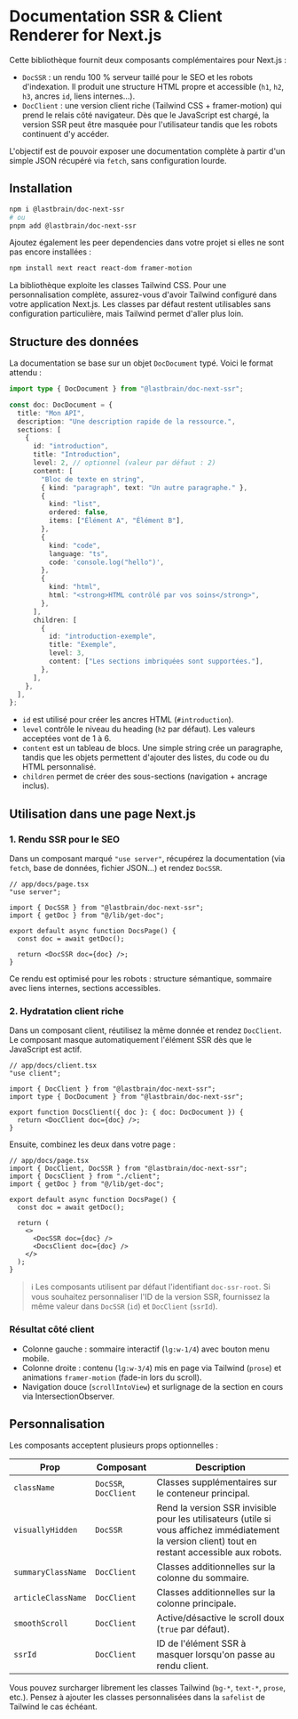 # Documentation SSR & Client Renderer for Next.js

Cette bibliothèque fournit deux composants complémentaires pour Next.js :

- `DocSSR` : un rendu 100 % serveur taillé pour le SEO et les robots d'indexation. Il produit une structure HTML propre et accessible (`h1`, `h2`, `h3`, ancres `id`, liens internes…).
- `DocClient` : une version client riche (Tailwind CSS + framer-motion) qui prend le relais côté navigateur. Dès que le JavaScript est chargé, la version SSR peut être masquée pour l'utilisateur tandis que les robots continuent d'y accéder.

L'objectif est de pouvoir exposer une documentation complète à partir d'un simple JSON récupéré via `fetch`, sans configuration lourde.

## Installation

```bash
npm i @lastbrain/doc-next-ssr
# ou
pnpm add @lastbrain/doc-next-ssr
```

Ajoutez également les peer dependencies dans votre projet si elles ne sont pas encore installées :

```bash
npm install next react react-dom framer-motion
```

La bibliothèque exploite les classes Tailwind CSS. Pour une personnalisation complète, assurez-vous d'avoir Tailwind configuré dans votre application Next.js. Les classes par défaut restent utilisables sans configuration particulière, mais Tailwind permet d'aller plus loin.

## Structure des données

La documentation se base sur un objet `DocDocument` typé. Voici le format attendu :

```ts
import type { DocDocument } from "@lastbrain/doc-next-ssr";

const doc: DocDocument = {
  title: "Mon API",
  description: "Une description rapide de la ressource.",
  sections: [
    {
      id: "introduction",
      title: "Introduction",
      level: 2, // optionnel (valeur par défaut : 2)
      content: [
        "Bloc de texte en string",
        { kind: "paragraph", text: "Un autre paragraphe." },
        {
          kind: "list",
          ordered: false,
          items: ["Élément A", "Élément B"],
        },
        {
          kind: "code",
          language: "ts",
          code: 'console.log("hello")',
        },
        {
          kind: "html",
          html: "<strong>HTML contrôlé par vos soins</strong>",
        },
      ],
      children: [
        {
          id: "introduction-exemple",
          title: "Exemple",
          level: 3,
          content: ["Les sections imbriquées sont supportées."],
        },
      ],
    },
  ],
};
```

- `id` est utilisé pour créer les ancres HTML (`#introduction`).
- `level` contrôle le niveau du heading (`h2` par défaut). Les valeurs acceptées vont de 1 à 6.
- `content` est un tableau de blocs. Une simple string crée un paragraphe, tandis que les objets permettent d'ajouter des listes, du code ou du HTML personnalisé.
- `children` permet de créer des sous-sections (navigation + ancrage inclus).

## Utilisation dans une page Next.js

### 1. Rendu SSR pour le SEO

Dans un composant marqué `"use server"`, récupérez la documentation (via `fetch`, base de données, fichier JSON…) et rendez `DocSSR`.

```tsx
// app/docs/page.tsx
"use server";

import { DocSSR } from "@lastbrain/doc-next-ssr";
import { getDoc } from "@/lib/get-doc";

export default async function DocsPage() {
  const doc = await getDoc();

  return <DocSSR doc={doc} />;
}
```

Ce rendu est optimisé pour les robots : structure sémantique, sommaire avec liens internes, sections accessibles.

### 2. Hydratation client riche

Dans un composant client, réutilisez la même donnée et rendez `DocClient`. Le composant masque automatiquement l'élément SSR dès que le JavaScript est actif.

```tsx
// app/docs/client.tsx
"use client";

import { DocClient } from "@lastbrain/doc-next-ssr";
import type { DocDocument } from "@lastbrain/doc-next-ssr";

export function DocsClient({ doc }: { doc: DocDocument }) {
  return <DocClient doc={doc} />;
}
```

Ensuite, combinez les deux dans votre page :

```tsx
// app/docs/page.tsx
import { DocClient, DocSSR } from "@lastbrain/doc-next-ssr";
import { DocsClient } from "./client";
import { getDoc } from "@/lib/get-doc";

export default async function DocsPage() {
  const doc = await getDoc();

  return (
    <>
      <DocSSR doc={doc} />
      <DocsClient doc={doc} />
    </>
  );
}
```

> ℹ️ Les composants utilisent par défaut l'identifiant `doc-ssr-root`. Si vous souhaitez personnaliser l'ID de la version SSR, fournissez la même valeur dans `DocSSR` (`id`) et `DocClient` (`ssrId`).

### Résultat côté client

- Colonne gauche : sommaire interactif (`lg:w-1/4`) avec bouton menu mobile.
- Colonne droite : contenu (`lg:w-3/4`) mis en page via Tailwind (`prose`) et animations `framer-motion` (fade-in lors du scroll).
- Navigation douce (`scrollIntoView`) et surlignage de la section en cours via IntersectionObserver.

## Personnalisation

Les composants acceptent plusieurs props optionnelles :

| Prop               | Composant             | Description                                                                                                                                         |
| ------------------ | --------------------- | --------------------------------------------------------------------------------------------------------------------------------------------------- |
| `className`        | `DocSSR`, `DocClient` | Classes supplémentaires sur le conteneur principal.                                                                                                 |
| `visuallyHidden`   | `DocSSR`              | Rend la version SSR invisible pour les utilisateurs (utile si vous affichez immédiatement la version client) tout en restant accessible aux robots. |
| `summaryClassName` | `DocClient`           | Classes additionnelles sur la colonne du sommaire.                                                                                                  |
| `articleClassName` | `DocClient`           | Classes additionnelles sur la colonne principale.                                                                                                   |
| `smoothScroll`     | `DocClient`           | Active/désactive le scroll doux (`true` par défaut).                                                                                                |
| `ssrId`            | `DocClient`           | ID de l'élément SSR à masquer lorsqu'on passe au rendu client.                                                                                      |

Vous pouvez surcharger librement les classes Tailwind (`bg-*`, `text-*`, `prose`, etc.). Pensez à ajouter les classes personnalisées dans la `safelist` de Tailwind le cas échéant.
